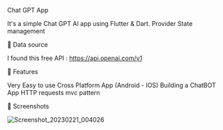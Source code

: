 Chat GPT App

It's a simple Chat GPT AI app using Flutter & Dart.
Provider State management



📌 Data source

I found this free API : https://api.openai.com/v1



🎯 Features 

Very Easy to use
Cross Platform App (Android - IOS)
Building a ChatBOT App
HTTP requests
mvc pattern
 
📱 Screenshots 
 
 ![Screenshot_20230221_004026](https://user-images.githubusercontent.com/119235456/220209074-1b95cb6b-5528-4b07-8e77-8b532d0a581c.jpg)
